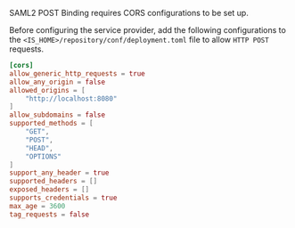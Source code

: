 SAML2 POST Binding requires CORS configurations to be set up.

Before configuring the service provider, add the following configurations to the `<IS_HOME>/repository/conf/deployment.toml` file to allow `HTTP POST` requests.

``` toml
[cors]
allow_generic_http_requests = true
allow_any_origin = false
allowed_origins = [
    "http://localhost:8080"
]
allow_subdomains = false
supported_methods = [
    "GET",
    "POST",
    "HEAD",
    "OPTIONS"
]
support_any_header = true
supported_headers = []
exposed_headers = []
supports_credentials = true
max_age = 3600
tag_requests = false
```
